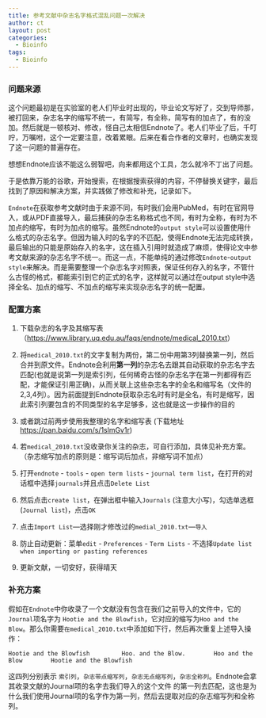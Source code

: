 ```yaml
---
title: 参考文献中杂志名字格式混乱问题一次解决
author: ct
layout: post
categories:
  - Bioinfo
tags:
  - Bioinfo
---
```


### 问题来源

这个问题最初是在实验室的老人们毕业时出现的，毕业论文写好了，交到导师那，被打回来，杂志名字的缩写不统一，有简写，有全称，简写有的加点了，有的没加。然后就是一顿核对、修改，怪自己太相信Endnote了。老人们毕业了后，千叮咛，万嘱咐，这个一定要注意，改着累眼。后来在看合作者的文章时，也确实发现了这一问题的普遍存在。

想想Endnote应该不能这么弱智吧，向来都用这个工具，怎么就冷不丁出了问题。

于是依靠万能的谷歌，开始搜索，在根据搜索获得的内容，不停替换关键字，最后找到了原因和解决方案，并实践做了修改和补充，记录如下。

`Endnote`在获取参考文献时由于来源不同，有时我们会用PubMed，有时在官网导入，或从PDF直接导入，最后捕获的杂志名称格式也不同，有时为全称，有时为不加点的缩写，有时为加点的缩写。虽然Endnote的`output style`可以设置使用什么格式的杂志名字。但因为输入时的名字的不匹配，使得Endnote无法完成转换，最后输出的只能是原始存入的名字，这在插入引用时就造成了麻烦，使得论文中参考文献来源的杂志名字不统一。而这一点，不能单纯的通过修改`Endnote`-`output style`来解决。而是需要整理一个杂志名字对照表，保证任何存入的名字，不管什么古怪的格式，都能索引到它的正式的名字，这样就可以通过在output style中选择全名、加点的缩写、不加点的缩写来实现杂志名字的统一配置。


### 配置方案

1. 下载杂志的名字及其缩写表 （<https://www.library.uq.edu.au/faqs/endnote/medical_2010.txt>）

2. 将`medical_2010.txt`的文字复制为两份，第二份中用第3列替换第一列，然后合并到原文件。Endnote会利用**第一列**的杂志名去跟其自动获取的杂志名字去匹配(也就是说第一列是索引列，任何稀奇古怪的杂志名字在第一列都得有匹配，才能保证引用正确)，从而关联上这些杂志名字的全名和缩写名（文件的2,3,4列）。因为前面提到Endnote获取杂志名时有时是全名，有时是缩写，因此索引列要包含的不同类型的名字足够多，这也就是这一步操作的目的

3. 或者跳过前两步使用我整理的名字和缩写表 (下载地址 <https://pan.baidu.com/s/1slmGv1r>)

4. 若`medical_2010.txt`没收录你关注的杂志，可自行添加，具体见补充方案。（杂志缩写加点的原则是：缩写词后加点，非缩写词不加点）

5. 打开`endnote` - `tools` - `open term lists`  - `journal term list`，在打开的对话框中选择`journals`并且点击`Delete List`

6. 然后点击`create list`，在弹出框中输入`Journals` (注意大小写)，勾选单选框(`Journal list`)，点击`OK`

7. 点击`Import List`—选择刚才修改过的`medial_2010.txt`—`导入`

8. 防止自动更新：菜单`edit` - `Preferences` - `Term Lists` - 不选择`Update list when importing or pasting references`

9. 更新文献，一切安好，获得晴天

### 补充方案

假如在`Endnote`中你收录了一个文献没有包含在我们之前导入的文件中，它的`Journal`项名字为 `Hootie and the Blowfish`，它对应的缩写为`Hoo and the Blow`。那么你需要`在medical_2010.txt`中添加如下行，然后再次重复上述导入操作：

```
Hootie and the Blowfish         Hoo. and the Blow.        Hoo and the Blow        Hootie and the Blowfish
```

这四列分别表示 `索引列`，`杂志带点缩写列`，`杂志无点缩写列`，`杂志全称列`。Endnote会拿其收录文献的Journal项的名字去我们导入的这个文件 的第一列去匹配，这也是为什么我们使用Journal项的名字作为第一列，然后去提取对应的杂志缩写列和全称列。

